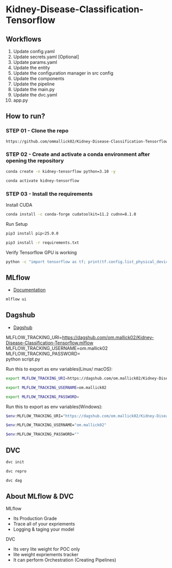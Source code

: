# Kidney-Disease-Classification-Tensorflow

## Workflows

1. Update config.yaml
2. Update secrets.yaml [Optional]
3. Update params.yaml
4. Update the entity
5. Update the configuration manager in src config
6. Update the components
7. Update the pipeline 
8. Update the main.py
9. Update the dvc.yaml
10. app.py

## How to run?

### STEP 01 - Clone the repo

```bash
https://github.com/ommallick02/Kidney-Disease-Classification-Tensorflow
```
### STEP 02 - Create and activate a conda environment after opening the repository

```bash
conda create -n kidney-tensorflow python=3.10 -y
```

```bash
conda activate kidney-tensorflow
```

### STEP 03 - Install the requirements

Install CUDA

```bash
conda install -c conda-forge cudatoolkit=11.2 cudnn=8.1.0
```

Run Setup

```bash
pip3 install pip<25.0.0
```

```bash
pip3 install -r requirements.txt
```

Verify Tensorflow GPU is working

```bash
python -c "import tensorflow as tf; print(tf.config.list_physical_devices('GPU'))"
```

## MLflow

- [Documentation](https://mlflow.org/docs/latest/index.html)

```bash
mlflow ui
```

## Dagshub

- [Dagshub](https://dagshub.com/)

MLFLOW_TRACKING_URI=https://dagshub.com/om.mallick02/Kidney-Disease-Classification-Tensorflow.mlflow \
MLFLOW_TRACKING_USERNAME=om.mallick02 \
MLFLOW_TRACKING_PASSWORD= \
python script.py

Run this to export as env variables(Linux/ macOS):

```bash
export MLFLOW_TRACKING_URI=https://dagshub.com/om.mallick02/Kidney-Disease-Classification-Tensorflow.mlflow
```

```bash
export MLFLOW_TRACKING_USERNAME=om.mallick02 
```

```bash
export MLFLOW_TRACKING_PASSWORD=
```

Run this to export as env variables(Windows):

```bash
$env:MLFLOW_TRACKING_URI="https://dagshub.com/om.mallick02/Kidney-Disease-Classification-Tensorflow.mlflow"
```

```bash
$env:MLFLOW_TRACKING_USERNAME="om.mallick02"
```

```bash
$env:MLFLOW_TRACKING_PASSWORD=""
```

## DVC

```bash
dvc init
```

```bash
dvc repro
```

```bash
dvc dag
```

## About MLflow & DVC

MLflow

 - Its Production Grade
 - Trace all of your expriements
 - Logging & taging your model

DVC 

 - Its very lite weight for POC only
 - lite weight expriements tracker
 - It can perform Orchestration (Creating Pipelines)
